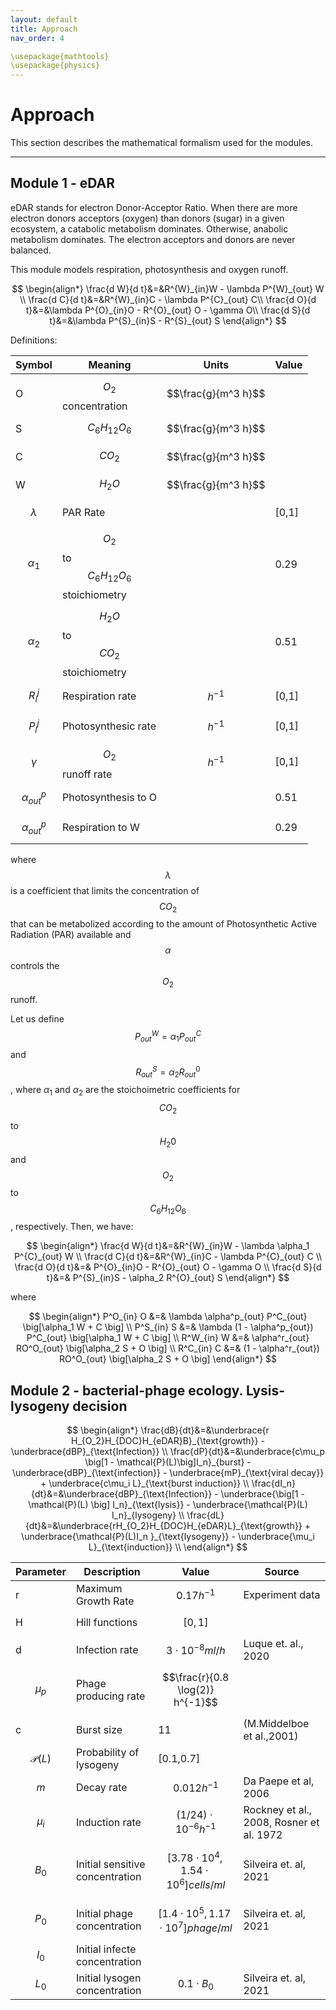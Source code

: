 ```yaml
---
layout: default
title: Approach
nav_order: 4

\usepackage{mathtools}
\usepackage{physics}
---
```


# Approach

This section describes the mathematical formalism used for the modules.

---

## Module 1 - eDAR

eDAR stands for electron Donor-Acceptor Ratio. When there are more electron donors acceptors (oxygen) than donors (sugar) in a given ecosystem, a catabolic metabolism dominates. Otherwise, anabolic metabolism dominates. The electron acceptors and donors are never balanced.

This module models respiration, photosynthesis and oxygen runoff.

$$
\begin{align*}
  \frac{d W}{d t}&=&R^{W}_{in}W - \lambda P^{W}_{out} W \\
  \frac{d C}{d t}&=&R^{W}_{in}C - \lambda P^{C}_{out} C\\
  \frac{d O}{d t}&=&\lambda P^{O}_{in}O - R^{O}_{out} O - \gamma O\\	
  \frac{d S}{d t}&=&\lambda P^{S}_{in}S - R^{S}_{out} S
\end{align*}
$$

Definitions:

| Symbol | Meaning | Units| Value |
| ----------- | ----------- | ----------- | ----------- | 
|O| $$O_2$$ concentration | $$\frac{g}{m^3 h}$$ |  | 
|S| $$C_{6}H_{12}O_{6}$$  | $$\frac{g}{m^3 h}$$ | | 
|C| $$CO_2$$ | $$\frac{g}{m^3 h}$$ |  |  
|W| $$H_2O$$ | $$\frac{g}{m^3 h}$$ |  |   
| $$\lambda$$ | PAR Rate |         | [0,1]| 
|$$\alpha_1$$ | $$O_2$$ to $$C_{6}H_{12}O_{6}$$ stoichiometry | |0.29  |
|$$\alpha_2$$ | $$H_2O$$ to $$CO_{2}$$ stoichiometry | |0.51|
|$$R^j_i$$| Respiration rate| $$h^{-1}$$ | [0,1]  |
|$$P^j_i$$| Photosynthesic rate| $$h^{-1}$$ | [0,1] |
|$$\gamma$$ | $$O_2$$ runoff rate | $$h^{-1}$$  | [0,1]   |
|$$\alpha^p_{out}$$ | Photosynthesis to O |   | 0.51 |
|$$\alpha^p_{out}$$ | Respiration to W |   | 0.29 |

where $$\lambda$$ is a coefficient that limits the concentration of $$CO_2$$ that can be metabolized according to the amount of Photosynthetic Active Radiation (PAR) available and $$\alpha$$ controls the $$O_2$$ runoff.


Let us define $$P^{W}_{out}=\alpha_1 P^{C}_{out}$$ and $$R^{S}_{out}=\alpha_2 R^{0}_{out}$$, where $\alpha_1$ and $\alpha_2$ are the stoichoimetric coefficients for $$CO_2$$ to $$H_{2}0$$ and $$O_2$$ to $$C_{6}H_{12}O_{6}$$, respectively. Then, we have:

$$
\begin{align*}
  \frac{d W}{d t}&=&R^{W}_{in}W - \lambda \alpha_1 P^{C}_{out} W \\
  \frac{d C}{d t}&=&R^{W}_{in}C - \lambda P^{C}_{out} C \\
  \frac{d O}{d t}&=& P^{O}_{in}O - R^{O}_{out} O - \gamma O \\	
  \frac{d S}{d t}&=& P^{S}_{in}S - \alpha_2 R^{O}_{out} S 		
\end{align*}
$$

where

$$
\begin{align*}
   P^O_{in} O &=& \lambda \alpha^p_{out} P^C_{out} \big[\alpha_1 W + C \big] \\
   P^S_{in} S &=& \lambda (1 - \alpha^p_{out}) P^C_{out} \big[\alpha_1 W + C \big] \\
   R^W_{in} W &=& \alpha^r_{out} RO^O_{out} \big[\alpha_2 S + O \big] \\
   R^C_{in} C &=& (1 - \alpha^r_{out}) RO^O_{out} \big[\alpha_2 S + O \big]
\end{align*}
$$


## Module 2 - bacterial-phage ecology. Lysis-lysogeny decision

$$
\begin{align*}   
\frac{dB}{dt}&=&\underbrace{r H_{O_2}H_{DOC}H_{eDAR}B}_{\text{growth}} -
\underbrace{dBP}_{\text{Infection}} \\
\frac{dP}{dt}&=&\underbrace{c\mu_p \big[1 - \mathcal{P}(L)\big]I_n}_{burst} -
\underbrace{dBP}_{\text{infection}} - \underbrace{mP}_{\text{viral decay}} + 
\underbrace{c\mu_i L}_{\text{burst induction}} \\ 
\frac{dI_n}{dt}&=&\underbrace{dBP}_{\text{Infection}} - 
\underbrace{\big[1 -\mathcal{P}(L) \big] I_n}_{\text{lysis}} -
\underbrace{\mathcal{P}(L) I_n}_{lysogeny} \\ 
\frac{dL}{dt}&=&\underbrace{rH_{O_2}H_{DOC}H_{eDAR}L}_{\text{growth}} +
\underbrace{\mathcal{P}(L)I_n }_{\text{lysogeny}} -
\underbrace{\mu_i L}_{\text{induction}} \\
\end{align*}
$$


| Parameter | Description | Value| Source| 
| ----------- | ----------- | ----------- | ----------- | 
| r | Maximum Growth Rate | $$0.17 h^{-1}$$  | Experiment data |             
| H | Hill functions      | $$[0,1]$$ |   | 
| d | Infection rate      | $$3 \cdot 10^{-8} ml/h$$ | Luque et. al., 2020  |
| $$\mu_p$$ | Phage producing rate | $$\frac{r}{0.8 \log(2)} h^{-1}$$ |   | 
| c | Burst size | 11 | (M.Middelboe et al.,2001) |
| $$\mathcal{P}(L)$$ | Probability of lysogeny | [0.1,0.7] |  |
| $$m$$ | Decay rate | $$0.012 h^{-1}$$| Da Paepe et al, 2006  | 
| $$\mu_i$$ | Induction rate | $$(1/24) \cdot 10^{-6} h^{-1}$$ | Rockney et al., 2008, Rosner et al. 1972  |
| $$B_0$$ | Initial sensitive concentration | $$[3.78 \cdot 10^{4}, 1.54 \cdot 10^{6}] cells/ml $$|  Silveira et. al, 2021 |
| $$P_0$$ | Initial phage concentration | $$[1.4 \cdot 10^{5}, 1.17 \cdot 10^{7}] phage/ml $$|  Silveira et. al, 2021 |
| $$I_0$$ | Initial infecte concentration |  |   |
| $$L_0$$ | Initial lysogen concentration | $$0.1 \cdot B_{0} $$|  Silveira et. al, 2021 | 


